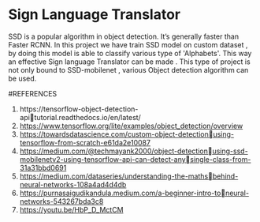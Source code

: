 # Sign Language Translator

SSD is a popular algorithm in object detection. It’s generally faster than Faster RCNN. In this project we have train SSD model on custom dataset , by doing this model is able to classify various type of 'Alphabets'. This way an effective Sign language Translator can be made . This type of project is not only bound to SSD-mobilenet , various Object detection algorithm can be used. 





#REFERENCES
1. https://tensorflow-object-detection-apitutorial.readthedocs.io/en/latest/
2. https://www.tensorflow.org/lite/examples/object_detection/overview
3. https://towardsdatascience.com/custom-object-detectionusing-tensorflow-from-scratch-e61da2e10087
4. https://medium.com/@techmayank2000/object-detectionusing-ssd-mobilenetv2-using-tensorflow-api-can-detect-anysingle-class-from-31a31bbd0691
5. https://medium.com/dataseries/understanding-the-mathsbehind-neural-networks-108a4ad4d4db
6. https://purnasaigudikandula.medium.com/a-beginner-intro-toneural-networks-543267bda3c8
7. https://youtu.be/HbP_D_MctCM
